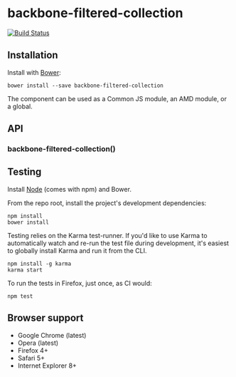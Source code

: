 # backbone-filtered-collection

[![Build Status](https://secure.travis-ci.org/jmorrell/backbone-filtered-collection.png?branch=master)](http://travis-ci.org/user/backbone-filtered-collection)


## Installation

Install with [Bower](http://bower.io):

```
bower install --save backbone-filtered-collection
```

The component can be used as a Common JS module, an AMD module, or a global.


## API

### backbone-filtered-collection()


## Testing

Install [Node](http://nodejs.org) (comes with npm) and Bower.

From the repo root, install the project's development dependencies:

```
npm install
bower install
```

Testing relies on the Karma test-runner. If you'd like to use Karma to
automatically watch and re-run the test file during development, it's easiest
to globally install Karma and run it from the CLI.

```
npm install -g karma
karma start
```

To run the tests in Firefox, just once, as CI would:

```
npm test
```


## Browser support

* Google Chrome (latest)
* Opera (latest)
* Firefox 4+
* Safari 5+
* Internet Explorer 8+
